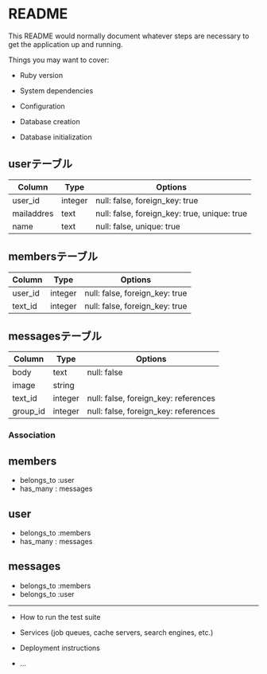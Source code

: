 # README

This README would normally document whatever steps are necessary to get the
application up and running.

Things you may want to cover:

* Ruby version

* System dependencies

* Configuration

* Database creation

* Database initialization


## userテーブル
|Column|Type|Options|
|------|----|-------|
|user_id|integer|null: false, foreign_key: true|
|mailaddres|text|null: false, foreign_key: true, unique: true|
|name|text|null: false, unique: true|


## membersテーブル

|Column|Type|Options|
|------|----|-------|
|user_id|integer|null: false, foreign_key: true|
|text_id|integer|null: false, foreign_key: true|

## messagesテーブル

|Column|Type|Options|
|------|----|-------|
|body|text|null: false|
|image|string||
|text_id|integer|null: false, foreign_key: references|
|group_id|integer|null: false, foreign_key: references|

### Association
## members
- belongs_to :user
- has_many : messages

## user
- belongs_to :members
- has_many : messages

## messages
- belongs_to :members
- belongs_to :user


--------------------------------------------------
* How to run the test suite

* Services (job queues, cache servers, search engines, etc.)

* Deployment instructions

* ...
